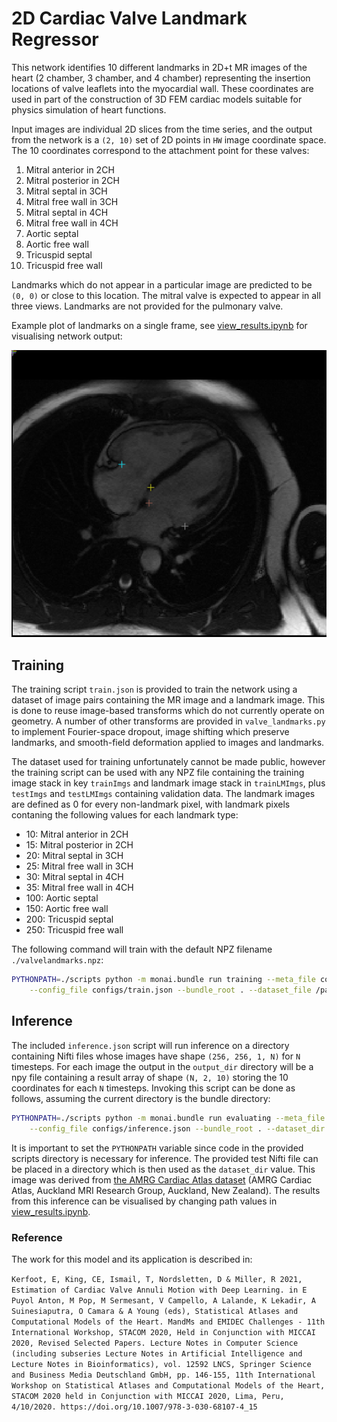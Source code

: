 
# 2D Cardiac Valve Landmark Regressor

This network identifies 10 different landmarks in 2D+t MR images of the heart (2 chamber, 3 chamber, and 4 chamber) representing the insertion locations of valve leaflets into the myocardial wall. These coordinates are used in part of the construction of 3D FEM cardiac models suitable for physics simulation of heart functions.

Input images are individual 2D slices from the time series, and the output from the network is a `(2, 10)` set of 2D points in `HW` image coordinate space. The 10 coordinates correspond to the attachment point for these valves:

1. Mitral anterior in 2CH
2. Mitral posterior in 2CH
3. Mitral septal in 3CH
4. Mitral free wall in 3CH
5. Mitral septal in 4CH
6. Mitral free wall in 4CH
7. Aortic septal
8. Aortic free wall
9. Tricuspid septal
10. Tricuspid free wall

Landmarks which do not appear in a particular image are predicted to be `(0, 0)` or close to this location. The mitral valve is expected to appear in all three views. Landmarks are not provided for the pulmonary valve.

Example plot of landmarks on a single frame, see [view_results.ipynb](./view_results.ipynb) for visualising network output:

![Landmark Example Image](./prediction_example.png)

## Training

The training script `train.json` is provided to train the network using a dataset of image pairs containing the MR image and a landmark image. This is done to reuse image-based transforms which do not currently operate on geometry. A number of other transforms are provided in `valve_landmarks.py` to implement Fourier-space dropout, image shifting which preserve landmarks, and smooth-field deformation applied to images and landmarks.

The dataset used for training unfortunately cannot be made public, however the training script can be used with any NPZ file containing the training image stack in key `trainImgs` and landmark image stack in `trainLMImgs`, plus `testImgs` and `testLMImgs` containing validation data. The landmark images are defined as 0 for every non-landmark pixel, with landmark pixels contaning the following values for each landmark type:

* 10: Mitral anterior in 2CH
* 15: Mitral posterior in 2CH
* 20: Mitral septal in 3CH
* 25: Mitral free wall in 3CH
* 30: Mitral septal in 4CH
* 35: Mitral free wall in 4CH
* 100: Aortic septal
* 150: Aortic free wall
* 200: Tricuspid septal
* 250: Tricuspid free wall

The following command will train with the default NPZ filename `./valvelandmarks.npz`:

```sh
PYTHONPATH=./scripts python -m monai.bundle run training --meta_file configs/metadata.json \
    --config_file configs/train.json --bundle_root . --dataset_file /path/to/data --output_dir /path/to/outputs
```

## Inference

The included `inference.json` script will run inference on a directory containing Nifti files whose images have shape `(256, 256, 1, N)` for `N` timesteps. For each image the output in the `output_dir` directory will be a npy file containing a result array of shape `(N, 2, 10)` storing the 10 coordinates for each `N` timesteps. Invoking this script can be done as follows, assuming the current directory is the bundle directory:

```sh
PYTHONPATH=./scripts python -m monai.bundle run evaluating --meta_file configs/metadata.json \
    --config_file configs/inference.json --bundle_root . --dataset_dir /path/to/data --output_dir /path/to/outputs
```

It is important to set the `PYTHONPATH` variable since code in the provided scripts directory is necessary for inference. The provided test Nifti file can be placed in a directory which is then used as the `dataset_dir` value. This image was derived from [the AMRG Cardiac Atlas dataset](http://www.cardiacatlas.org/studies/amrg-cardiac-atlas) (AMRG Cardiac Atlas, Auckland MRI Research Group, Auckland, New Zealand). The results from this inference can be visualised by changing path values in [view_results.ipynb](./view_results.ipynb).


### Reference

The work for this model and its application is described in:

`Kerfoot, E, King, CE, Ismail, T, Nordsletten, D & Miller, R 2021, Estimation of Cardiac Valve Annuli Motion with Deep Learning. in E Puyol Anton, M Pop, M Sermesant, V Campello, A Lalande, K Lekadir, A Suinesiaputra, O Camara & A Young (eds), Statistical Atlases and Computational Models of the Heart. MandMs and EMIDEC Challenges - 11th International Workshop, STACOM 2020, Held in Conjunction with MICCAI 2020, Revised Selected Papers. Lecture Notes in Computer Science (including subseries Lecture Notes in Artificial Intelligence and Lecture Notes in Bioinformatics), vol. 12592 LNCS, Springer Science and Business Media Deutschland GmbH, pp. 146-155, 11th International Workshop on Statistical Atlases and Computational Models of the Heart, STACOM 2020 held in Conjunction with MICCAI 2020, Lima, Peru, 4/10/2020. https://doi.org/10.1007/978-3-030-68107-4_15`
